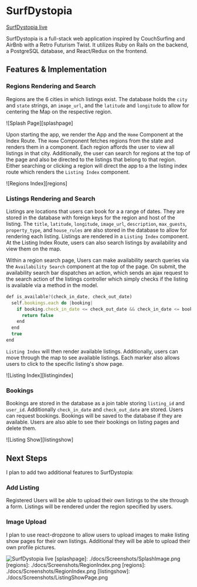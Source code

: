 # SurfDystopia

[SurfDystopia live][heroku]

[heroku]: https://surfdystopia.herokuapp.com/#/

SurfDystopia is a full-stack web application inspired by CouchSurfing and AirBnb with a Retro Futurism Twist. It utilizes Ruby on Rails on the backend, a PostgreSQL database, and React/Redux on the frontend.

## Features & Implementation

### Regions Rendering and Search
Regions are the 6 cities in which listings exist. The database holds the `city` and `state` strings, an `image_url`, and the `latitude` and `longitude` to allow for centering the Map on the respective region.

![Splash Page][splashpage]

Upon starting the app, we render the App and the `Home` Component at the Index Route. The `Home` Component fetches regions from the state and renders them in a component. Each region affords the user to view all listings in that city. Additionally, the user can search for regions at the top of the page and also be directed to the listings that belong to that region. Either searching or clicking a region will direct the app to a the listing index route which renders the `Listing Index` component.

![Regions Index][regions]

### Listings Rendering and Search

Listings are locations that users can book for a a range of dates. They are stored in the database with foreign keys for the region and host of the listing. The `title`, `latitude`, `longitude`, `image_url`, `description`, `max_guests`, `property_type`, and `house_rules` are also stored in the database to allow for rendering each listing. Listings are rendered in a `Listing Index` component. At the Listing Index Route, users can also search listings by availability and view them on the map.

Within a region search page, Users can make availability search queries via the `Availability Search` component at the top of the page. On submit, the availability search bar dispatches an action, which sends an ajax request to the search action of the listings controller which simply checks if the listing is available via a method in the model.

```.js
def is_available?(check_in_date, check_out_date)
  self.bookings.each do |booking|
    if booking.check_in_date <= check_out_date && check_in_date <= booking.check_out_date
      return false
    end
  end
  true
end
```

`Listing Index` will then render available listings. Additionally, users can move through the map to see available listings. Each marker also allows users to click to the specific listing's show page.

![Listing Index][listingindex]

### Bookings

Bookings are stored in the database as a join table storing `listing_id` and `user_id`. Additionally `check_in_date` and `check_out_date` are stored. Users can request bookings. Bookings will be saved to the database if they are available. Users are also able to see their bookings on listing pages and delete them.

![Listing Show][listingshow]

## Next Steps

I plan to add two additional features to SurfDystopia:

### Add Listing

Registered Users will be able to upload their own listings to the site through a form. Listings will be rendered under the region specified by users.

### Image Upload

I plan to use react-dropzone to allow users to upload images to make listing show pages for their own listings. Additional they will be able to upload their own profile pictures.


![SurfDystopia live][heroku]
[splashpage]: ./docs/Screenshots/SplashImage.png
[regions]: ./docs/Screenshots/RegionIndex.png
[regions]: ./docs/Screenshots/RegionIndex.png
[listingshow]: ./docs/Screenshots/ListingShowPage.png
